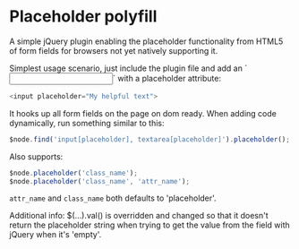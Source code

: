 Placeholder polyfill
====================

A simple jQuery plugin enabling the placeholder functionality from HTML5 of form fields for browsers not yet natively supporting it.

Simplest usage scenario, just include the plugin file and add an ´<input>´ with a placeholder attribute:

```javascript
<input placeholder="My helpful text">
```

It hooks up all form fields on the page on dom ready. When adding code dynamically, run something similar to this:

```javascript
$node.find('input[placeholder], textarea[placeholder]').placeholder();
```

Also supports:

```javascript
$node.placeholder('class_name');
$node.placeholder('class_name', 'attr_name');
```
    
`attr_name` and `class_name` both defaults to 'placeholder'.

Additional info: $(...).val() is overridden and changed so that it doesn't return the placeholder string when trying to get the value from the field with jQuery when it's 'empty'.
